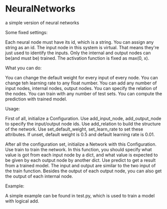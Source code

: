 # NeuralNetworks
a simple version of neural networks

Some fixed settings:

Each neural node must have its id, which is a string. You can assign any string as an id.
The input node in this system is virtual. That means they're just used to identify the inputs. Only the internal and output nodes can be(and must be) trained.
The activation function is fixed as max(0, x).

What you can do:

You can change the default weight for every input of every node.
You can change teh learning rate to any float number.
You can add any number of input nodes, internal nodes, output nodes.
You can specify the relation of the nodes.
You can train with any number of test sets.
You can compute the prediction with trained model.

Usage:

First of all, initialize a Configuration.
Use add_input_node, add_output_node to specify the input/output node ids.
Use add_relation to build the structure of the network.
Use set_default_weight, set_learn_rate to set these attributes. If unset, default weight is 0.5 and default learning rate is 0.01.

After all the configuration set, initialize a Network with this Configuration.
Use train to train the network. In this function, you should specify what value is got from each input node by a dict, and what value is expected to be given by each output node by another dict.
Use predict to get a result from a trained model. The input and output are similar to the two input of the train function. Besides the output of each output node, you can also get the output of each internal node.

Example:

A simple example can be found in test.py, which is used to train a model with logical add.
